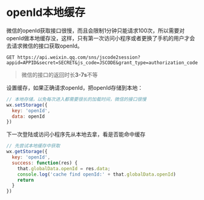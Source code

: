 # openId本地缓存

微信的openId获取接口很慢，而且会限制1分钟只能请求100次，所以需要对openId做本地缓存没，这样，只有第一次访问小程序或者更换了手机的用户才会去请求微信的接口获取openId。

```text
GET https://api.weixin.qq.com/sns/jscode2session?appid=APPID&secret=SECRET&js_code=JSCODE&grant_type=authorization_code
```

> 微信的接口的返回时长**3-7s**不等

设置缓存，如果正确请求openId，把openId存储到本地：

```javascript
// 本地存储，以免每次进入都需要很长的加载时间，微信的接口很慢
wx.setStorage({
  key: 'openId',
  data: openId
})
```

下一次登陆或访问小程序先从本地去拿，看是否能命中缓存

```javascript
// 先尝试本地缓存中获取
wx.getStorage({
  key: 'openId',
  success: function(res) {
    that.globalData.openId = res.data;
    console.log('cache find openId:' + that.globalData.openId)
    return
  }  
})
```

